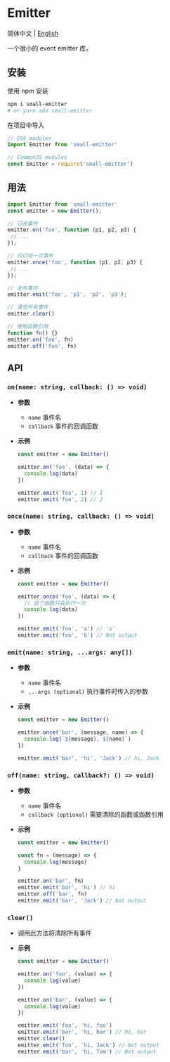 # Emitter

简体中文 | [English](./README.md)

一个很小的 event emitter 库。

## 安装

使用 npm 安装

```sh
npm i small-emitter
# or yarn add small-emitter
```

在项目中导入

```js
// ES6 modules
import Emitter from 'small-emitter'

// CommonJS modules
const Emitter = require('small-emitter')
```

## 用法

```js
import Emitter from 'small-emitter'
const emitter = new Emitter();

// 订阅事件
emitter.on('foo', function (p1, p2, p3) {
 // ...
});

// 只订阅一次事件
emitter.once('foo', function (p1, p2, p3) {
 // ...
});

// 发布事件
emitter.emit('foo', 'p1', 'p2', 'p3');

// 清空所有事件
emitter.clear()

// 使用函数引用
function fn() {}
emitter.on('foo', fn)
emitter.off('foo', fn)
```

## API

### `on(name: string, callback: () => void)`

- **参数**

  - `name` 事件名
  - `callback` 事件的回调函数

- **示例**

  ```js
  const emitter = new Emitter()

  emitter.on('foo', (data) => {
    console.log(data)
  })

  emitter.emit('foo', 1) // 1
  emitter.emit('foo', 2) // 2
  ```

### `once(name: string, callback: () => void)`

- **参数**

  - `name` 事件名
  - `callback` 事件的回调函数

- **示例**

  ```js
  const emitter = new Emitter()

  emitter.once('foo', (data) => {
    // 这个函数只会执行一次
    console.log(data)
  })

  emitter.emit('foo', 'a') // 'a'
  emitter.emit('foo', 'b') // Not output
  ```

### `emit(name: string, ...args: any[])`

- **参数**

  - `name` 事件名
  - `...args (optional)` 执行事件时传入的参数

- **示例**

  ```js
  const emitter = new Emitter()

  emitter.once('bar', (message, name) => {
    console.log(`${message}, ${name}`)
  })

  emitter.emit('bar', 'hi', 'Jack') // hi, Jack
  ```

### `off(name: string, callback?: () => void)`

- **参数**

  - `name` 事件名
  - `callback (optional)` 需要清除的函数或函数引用

- **示例**

  ```js
  const emitter = new Emitter()

  const fn = (message) => {
    console.log(message)
  }

  emitter.on('bar', fn)
  emitter.emit('bar', 'hi') // hi
  emitter.off('bar', fn)
  emitter.emit('bar', 'Jack') // Not output
  ```

### `clear()`

- 调用此方法将清除所有事件

- **示例**

  ```js
  const emitter = new Emitter()

  emitter.on('foo', (value) => {
    console.log(value)
  })

  emitter.on('bar', (value) => {
    console.log(value)
  })

  emitter.emit('foo', 'hi, foo')
  emitter.emit('bar', 'hi, bar') // hi, bar
  emitter.clear()
  emitter.emit('foo', 'hi, Jack') // Not output
  emitter.emit('bar', 'hi, Tom') // Not output
  ```
